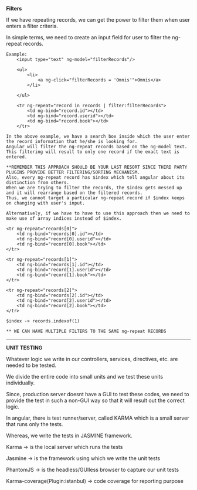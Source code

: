 **Filters**

If we have repeating records, we can get the power to filter them when user enters a filter criteria.

In simple terms, we need to create an input field for user to filter the ng-repeat records.

    Example:
        <input type="text" ng-model="filterRecords"/>
        
        <ul>
            <li>
                <a ng-click="filterRecords = 'Omnis'">Omnis</a>
            </li>
            
        </ul>
        
        <tr ng-repeat="record in records | filter:filterRecords">
            <td ng-bind="record.id"></td>
            <td ng-bind="record.userid"></td>
            <td ng-bind="record.book"></td>
        </tr>    
        
    In the above example, we have a search box inside which the user enter the record information that he/she is looking for.
    Angular will filter the ng-repeat records based on the ng-model text.
    This filtering will result to only one record if the exact text is entered.
    
    **REMEMBER THIS APPROACH SHOULD BE YOUR LAST RESORT SINCE THIRD PARTY PLUGINS PROVIDE BETTER FILTERING/SORTING MECHANISM.
    Also, every ng-repeat record has $index which tell angular about its distinction from others.
    When we are trying to filter the records, the $index gets messed up and it will rearrange based on the filtered records.
    Thus, we cannot target a particular ng-repeat record if $index keeps on changing with user's input.
    
    Alternatively, if we have to have to use this approach then we need to make use of array indices instead of $index.
    
    <tr ng-repeat="records[0]">
        <td ng-bind="records[0].id"></td>
        <td ng-bind="record[0].userid"></td>
        <td ng-bind="record[0].book"></td>
    </tr>
        
    <tr ng-repeat="records[1]">
        <td ng-bind="records[1].id"></td>
        <td ng-bind="record[1].userid"></td>
        <td ng-bind="record[1].book"></td>
    </tr>  
        
    <tr ng-repeat="records[2]">
        <td ng-bind="records[2].id"></td>
        <td ng-bind="record[2].userid"></td>
        <td ng-bind="record[2].book"></td>
    </tr>    
    
    $index -> records.indexof(1)
    
    ** WE CAN HAVE MULTIPLE FILTERS TO THE SAME ng-repeat RECORDS
    
____________________________________________________________________________________________________________________________________

**UNIT TESTING**

Whatever logic we write in our controllers, services, directives, etc. are needed to be tested.

We divide the entire code into small units and we test these units individually.

Since, production server doesnt have a GUI to test these codes, we need to provide the test in such a non-GUI way so that it will result out the correct logic.

In angular, there is test runner/server, called KARMA which is a small server that runs only the tests.

Whereas, we write the tests in JASMINE framework.



Karma                            -> is the local server which runs the tests

Jasmine                          -> is the framework using which we write the unit tests

PhantomJS                        -> is the headless/GUIless browser to capture our unit tests

Karma-coverage(Plugin:istanbul)  -> code coverage for reporting purpose
